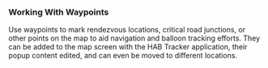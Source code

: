 ### Working With Waypoints

Use waypoints to mark rendezvous locations, critical road junctions, or other points on the map to aid navigation and balloon tracking efforts.  They can be added to the map screen with the HAB Tracker application, their popup content edited, and can even be moved to different locations.


